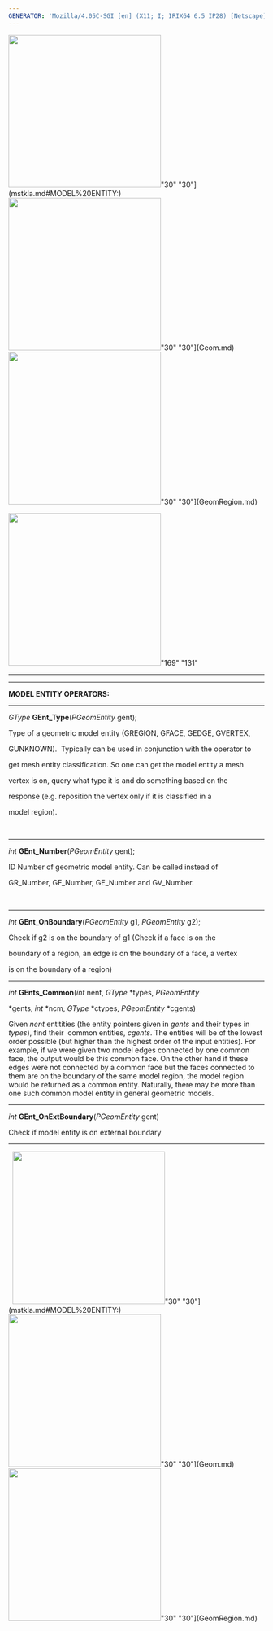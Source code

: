 ```yaml
---
GENERATOR: 'Mozilla/4.05C-SGI [en] (X11; I; IRIX64 6.5 IP28) [Netscape]'
---
```

<img height="300" width="300" src="https://lanl.github.io/LaGriT/assets/images/arrow2.gif">"30"
"30"](mstkla.md#MODEL%20ENTITY:) <img height="300" width="300" src="https://lanl.github.io/LaGriT/assets/images/arrow3.gif">"30"
"30"](Geom.md) <img height="300" width="300" src="https://lanl.github.io/LaGriT/assets/images/arrow4.gif">"30"
"30"](GeomRegion.md)

<img height="300" width="300" src="https://lanl.github.io/LaGriT/assets/images/construction14.gif">"169" "131"

------------------------------------------------------------------------

------------------------------------------------------------------------

**MODEL ENTITY OPERATORS:**

------------------------------------------------------------------------

*GType* **GEnt\_Type**(*PGeomEntity* gent);

Type of a geometric model entity (GREGION, GFACE, GEDGE, GVERTEX,

GUNKNOWN).  Typically can be used in conjunction with the operator to

get mesh entity classification. So one can get the model entity a mesh

vertex is on, query what type it is and do something based on the

response (e.g. reposition the vertex only if it is classified in a

model region).

 

------------------------------------------------------------------------

*int* **GEnt\_Number**(*PGeomEntity* gent);

ID Number of geometric model entity. Can be called instead of

GR\_Number, GF\_Number, GE\_Number and GV\_Number.

 

------------------------------------------------------------------------

*int* **GEnt\_OnBoundary**(*PGeomEntity* g1, *PGeomEntity* g2);

Check if g2 is on the boundary of g1 (Check if a face is on the

boundary of a region, an edge is on the boundary of a face, a vertex

is on the boundary of a region)

------------------------------------------------------------------------

*int* **GEnts\_Common**(*int* nent, *GType* 
*types, *PGeomEntity*

*gents, *int* 
*ncm, *GType* 
*ctypes, *PGeomEntity* 
*cgents)

Given *nent* entitities (the entity pointers given in *gents* and their
types in *types*), find their  common entities, *cgents*. The entities
will be of the lowest order possible (but higher than the highest order
of the input entities). For example, if we were given two model edges
connected by one common face, the output would be this common face. On
the other hand if these edges were not connected by a common face but
the faces connected to them are on the boundary of the same model
region, the model region would be returned as a common entity.
Naturally, there may be more than one such common model entity in
general geometric models.

------------------------------------------------------------------------

*int* **GEnt\_OnExtBoundary**(*PGeomEntity* gent)

Check if model entity is on external boundary

------------------------------------------------------------------------

 
<img height="300" width="300" src="https://lanl.github.io/LaGriT/assets/images/arrow2.gif">"30"
"30"](mstkla.md#MODEL%20ENTITY:) <img height="300" width="300" src="https://lanl.github.io/LaGriT/assets/images/arrow3.gif">"30"
"30"](Geom.md) <img height="300" width="300" src="https://lanl.github.io/LaGriT/assets/images/arrow4.gif">"30"
"30"](GeomRegion.md)
